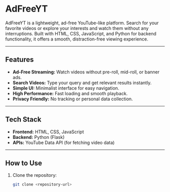 # AdFreeYT

AdFreeYT is a lightweight, ad-free YouTube-like platform. Search for your favorite videos or explore your interests and watch them without any interruptions. Built with HTML, CSS, JavaScript, and Python for backend functionality, it offers a smooth, distraction-free viewing experience.

---

## Features

- **Ad-Free Streaming:** Watch videos without pre-roll, mid-roll, or banner ads.  
- **Search Videos:** Type your query and get relevant results instantly.  
- **Simple UI:** Minimalist interface for easy navigation.  
- **High Performance:** Fast loading and smooth playback.  
- **Privacy Friendly:** No tracking or personal data collection.  

---

## Tech Stack

- **Frontend:** HTML, CSS, JavaScript  
- **Backend:** Python (Flask)  
- **APIs:** YouTube Data API (for fetching video data)  

---

## How to Use

1. Clone the repository:  
   ```bash
   git clone <repository-url>
